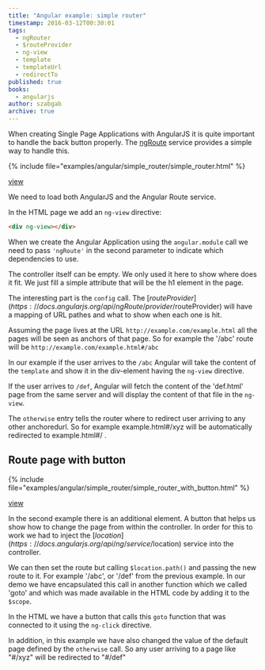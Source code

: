```yaml
---
title: "Angular example: simple router"
timestamp: 2016-03-12T00:30:01
tags:
  - ngRouter
  - $routeProvider
  - ng-view
  - template
  - templateUrl
  - redirectTo
published: true
books:
  - angularjs
author: szabgab
archive: true
---
```



When creating Single Page Applications with AngularJS it is quite important to handle the back button properly.
The [ngRoute](https://docs.angularjs.org/api/ngRoute) service provides a simple way to handle this.


{% include file="examples/angular/simple_router/simple_router.html" %}

[view](examples/angular/simple_router/simple_router.html)

We need to load both AngularJS and the Angular Route service.

In the HTML page we add an `ng-view` directive:

```html
<div ng-view></div>
```

When we create the Angular Application using the `angular.module` call we need to pass `'ngRoute'` in the
second parameter to indicate which dependencies to use.

The controller itself can be empty. We only used it here to show where does it fit.
We just fill a simple attribute that will be the h1 element in the page.

The interesting part is the `config` call.
The [$routeProvider](https://docs.angularjs.org/api/ngRoute/provider/$routeProvider)
will have a mapping of URL pathes and what to show when each one is hit.

Assuming the page lives at the URL `http://example.com/example.html` all the pages will be seen
as anchors of that page. So for example the '/abc' route will be
`http://example.com/example.html#/abc`

In our example if the user arrives to the `/abc` Angular will take the content of the
`template` and show it in the div-element having the `ng-view` directive.

If the user arrives to `/def`, Angular will fetch the content of the 'def.html' page from the same server
and will display the content of that file in the `ng-view`.


The `otherwise` entry tells the router where to redirect user arriving to any other anchoredurl.
So for example example.html#/xyz  will be automatically redirected to example.html#/ .

## Route page with button

{% include file="examples/angular/simple_router/simple_router_with_button.html" %}

[view](examples/angular/simple_router/simple_router_with_button.html)

In the second example there is an additional element. A button that helps us show how to change
the page from within the  controller. In order for this to work we had to inject the
[$location](https://docs.angularjs.org/api/ng/service/$location) service into the controller.

We can then set the route but calling `$location.path()` and passing the new route to it.
For example '/abc', or '/def' from the previous example. In our demo we have encapsulated this
call in another function which we called 'goto' and which was made available in the HTML code
by adding it to the `$scope`.

In the HTML we have a button that calls this `goto` function that was connected to it
using the `ng-click` directive.

In addition, in this example we have also changed the value of the default page defined
by the `otherwise` call. So any user arriving to a page like "#/xyz" will be redirected
to "#/def"


